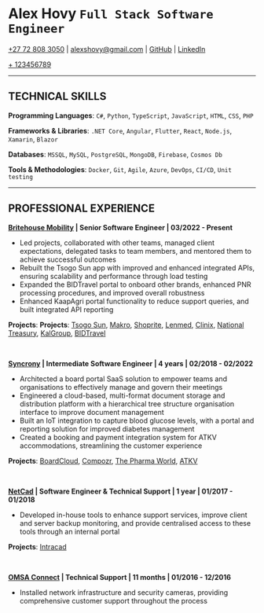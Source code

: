 # Alex Hovy `Full Stack Software Engineer`

[+27 72 808 3050](tel:27728083050) | [alexshovy@gmail.com](alexshovy@gmail.com) | [GitHub](https://github.com/AlexHovy) | [LinkedIn](https://www.linkedin.com/in/alexhovy/)

<a href="tel:123456789">+ 123456789</a>

---

## TECHNICAL SKILLS

**Programming Languages**: `C#`, `Python`, `TypeScript`, `JavaScript`, `HTML`, `CSS`, `PHP`

**Frameworks & Libraries**: `.NET Core`, `Angular`, `Flutter`, `React`, `Node.js`, `Xamarin`, `Blazor`

**Databases**: `MSSQL`, `MySQL`, `PostgreSQL`, `MongoDB`, `Firebase`, `Cosmos Db`

**Tools & Methodologies**: `Docker`, `Git`, `Agile`, `Azure`, `DevOps`, `CI/CD`, `Unit testing`

---

## PROFESSIONAL EXPERIENCE

**[Britehouse Mobility](https://www.britehousemobility.com/) | Senior Software Engineer | 03/2022 - Present**

* Led projects, collaborated with other teams, managed client expectations, delegated tasks to team members, and mentored them to achieve successful outcomes
* Rebuilt the Tsogo Sun app with improved and enhanced integrated APIs, ensuring scalability and performance through load testing
* Expanded the BIDTravel portal to onboard other brands, enhanced PNR processing procedures, and improved overall robustness
* Enhanced KaapAgri portal functionality to reduce support queries, and built integrated API reporting

**Projects**: **Projects**: [Tsogo Sun](https://www.tsogosun.com/), [Makro](https://www.makro.co.za/), [Shoprite](https://www.shoprite.co.za/), [Lenmed](https://www.lenmed.co.za/), [Clinix](https://clinix.co.za/), [National Treasury](http://www.treasury.gov.za/), [KalGroup](https://www.kalgroup.co.za/), [BIDTravel](https://www.bidtravel.co.za/)

<br />

**[Syncrony](https://syncrony.com/) | Intermediate Software Engineer | 4 years | 02/2018 - 02/2022**

* Architected a board portal SaaS solution to empower teams and organisations to effectively manage and govern their meetings
* Engineered a cloud-based, multi-format document storage and distribution platform with a hierarchical tree structure organisation interface to improve document management
* Built an IoT integration to capture blood glucose levels, with a portal and reporting solution for improved diabetes management
* Created a booking and payment integration system for ATKV accommodations, streamlining the customer experience

**Projects**: [BoardCloud](https://boardcloud.org/), [Compozr](https://compozr.net/), [The Pharma World](https://thepharmaworld.co.za/), [ATKV](https://atkv.org.za/)

<br />

**[NetCad](https://www.netcadgroup.co.za/) | Software Engineer & Technical Support | 1 year | 01/2017 - 01/2018**

* Developed in-house tools to enhance support services, improve client and server backup monitoring, and provide centralised access to these tools through an internal portal

**Projects**: [Intracad](http://intracad.co.za/)

<br />

**[OMSA Connect](https://omsa-connect.co.za/) | Technical Support | 11 months | 01/2016 - 12/2016**
* Installed network infrastructure and security cameras, providing comprehensive customer support throughout the process
